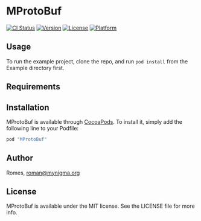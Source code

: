 # MProtoBuf

[![CI Status](http://img.shields.io/travis/Romes/MProtoBuf.svg?style=flat)](https://travis-ci.org/Romes/MProtoBuf)
[![Version](https://img.shields.io/cocoapods/v/MProtoBuf.svg?style=flat)](http://cocoapods.org/pods/MProtoBuf)
[![License](https://img.shields.io/cocoapods/l/MProtoBuf.svg?style=flat)](http://cocoapods.org/pods/MProtoBuf)
[![Platform](https://img.shields.io/cocoapods/p/MProtoBuf.svg?style=flat)](http://cocoapods.org/pods/MProtoBuf)

## Usage

To run the example project, clone the repo, and run `pod install` from the Example directory first.

## Requirements

## Installation

MProtoBuf is available through [CocoaPods](http://cocoapods.org). To install
it, simply add the following line to your Podfile:

```ruby
pod "MProtoBuf"
```

## Author

Romes, roman@mynigma.org

## License

MProtoBuf is available under the MIT license. See the LICENSE file for more info.
